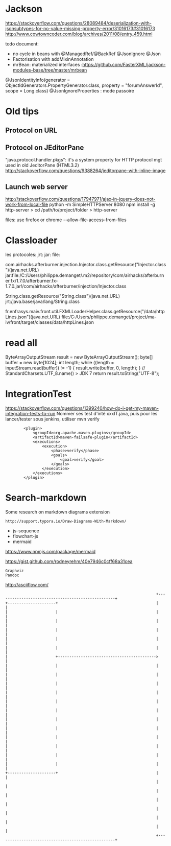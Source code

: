 Jackson
=======

https://stackoverflow.com/questions/28089484/deserialization-with-jsonsubtypes-for-no-value-missing-property-error/31016173#31016173
http://www.cowtowncoder.com/blog/archives/2011/08/entry_459.html

todo document: 
 - no cycle in beans with @ManagedRef/@BackRef @JsonIgnore @Json
 - Factorisation with addMixinAnnotation
 - mrBean: materialized interfaces :https://github.com/FasterXML/jackson-modules-base/tree/master/mrbean


@JsonIdentityInfo(generator = ObjectIdGenerators.PropertyGenerator.class, 
                  property  = "forumAnswerId", 
                  scope     = Long.class)
@JsonIgnoreProperties : mode passoire

Old tips
========

Protocol on URL
-------


Protocol on JEditorPane
-------
"java.protocol.handler.pkgs": it's a system property for HTTP protocol mgt used in old JeditorPane (HTML3.2)
http://stackoverflow.com/questions/9388264/jeditorpane-with-inline-image


Launch web server
-----
http://stackoverflow.com/questions/17947971/ajax-in-jquery-does-not-work-from-local-file
python -m SimpleHTTPServer 8080
npm install -g http-server > cd /path/to/project/folder > http-server

files:
use firefox
or chrome --allow-file-access-from-files


Classloader
===========
les protocoles:
jrt:
jar:
file:

com.airhacks.afterburner.injection.Injector.class.getResource("Injector.class")(java.net.URL) 
jar:file:/C:/Users/philippe.demanget/.m2/repository/com/airhacks/afterburner.fx/1.7.0/afterburner.fx-1.7.0.jar!/com/airhacks/afterburner/injection/Injector.class

String.class.getResource("String.class")(java.net.URL) 
jrt:/java.base/java/lang/String.class

fr.enfrasys.maiv.front.util.FXMLLoaderHelper.class.getResource("/data/httpLines.json")(java.net.URL) 
file:/C:/Users/philippe.demanget/project/ma-iv/front/target/classes/data/httpLines.json


read all
========
ByteArrayOutputStream result = new ByteArrayOutputStream();
byte[] buffer = new byte[1024];
int length;
while ((length = inputStream.read(buffer)) != -1) {
    result.write(buffer, 0, length);
}
// StandardCharsets.UTF_8.name() > JDK 7
return result.toString("UTF-8");

IntegrationTest
===============
https://stackoverflow.com/questions/1399240/how-do-i-get-my-maven-integration-tests-to-run
Nommer ses test d'inté xxxIT.java, puis pour les lancer/tester sous jenkins, utiliser mvn verify

			<plugin>
		        <groupId>org.apache.maven.plugins</groupId>
		        <artifactId>maven-failsafe-plugin</artifactId>
		        <executions>
	                <execution>
	                    <phase>verify</phase>
	                    <goals>
	                        <goal>verify</goal>
	                    </goals>
	                </execution>
	            </executions>
            </plugin> 
	

Search-markdown
===============

Some research on markdown diagrams extension
    
    http://support.typora.io/Draw-Diagrams-With-Markdown/
    
* js-sequence
* flowchart-js
* mermaid

https://www.npmjs.com/package/mermaid

    
https://gist.github.com/rodneyrehm/40e7946c0cff68a31cea
    
    Graphviz
    Pandoc


http://asciiflow.com/


                                                                      +---------------------------------------------------+
    +---------------------+                                           |                                                   |
    |                     |                                           |                                                   |
    |                     |                                           |                                                   |
    |                     |                                           |                                                   |
    |                     |                                           |                                                   |
    |                     |                                           |                                                   |
    |                     +------------------------------------------->                                                   |
    |                     |                                           |                                                   |
    |                     |                                           |                                                   |
    |                     |                                           |                                                   |
    |                     |                                           |                                                   |
    |                     |                                           |                                                   |
    |                     |                                           |                                                   |
    |                     |                                           |                                                   |
    |                     |                                           |                                                   |
    |                     |                                           |                                                   |
    |                     |                                           |                                                   |
    |                     |                                           |                                                   |
    |                     |                                           |                                                   |
    +---------------------+                                           |                                                   |
                                                                      |                                                   |
                                                                      |                                                   |
                                                                      |                                                   |
                                                                      |                                                   |
                                                                      |                                                   |
                                                                      |                                                   |
                                                                      +---------------------------------------------------+
    